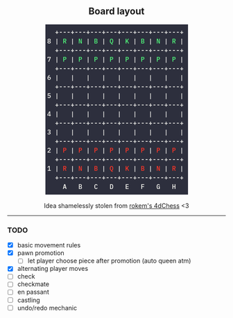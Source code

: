 <div align="center">
<h2>Board layout</h2>

<img src="https://github.com/Smarcy/nim_chess/blob/master/images/board_layout.png" />

Idea shamelessly stolen from <a href="https://github.com/rokemHB/4dChess/">rokem's 4dChess</a> <3
</div>

----

### TODO

* [X] basic movement rules
* [X] pawn promotion
    * [ ] let player choose piece after promotion (auto queen atm)
* [X] alternating player moves
* [ ] check
* [ ] checkmate
* [ ] en passant
* [ ] castling
* [ ] undo/redo mechanic
